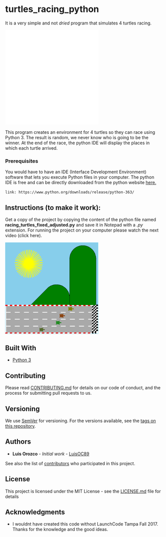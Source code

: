 # turtles_racing_python
It is a very simple and not *dried* program that simulates 4 turtles racing. 

<img src="images/GifFromVideo5.gif" width="300">

This program creates an environment for 4 turtles so they can race using Python 3. The result is random, we never know who is going to be the winner. At the end of the race, the python IDE will display the places in which each turtle arrived.

### Prerequisites
You would have to have an IDE (Interface Development Environment) software that lets you execute Python files in your computer. The python IDE is free and can be directly downloaded from the python website [here.](https://www.python.org/downloads/release/python-363/)

```
link: https://www.python.org/downloads/release/python-363/
```

## Instructions (to make it work): 
Get a copy of the project by copying the content of the python file named **racing_turtles_fixed_adjusted.py** and save it in Notepad with a *.py* extension. For running the project on your computer please watch the next video (click here).

<a href="https://www.youtube.com/watch?v=swdncjSMiRc">
<img src="images/Capture2.PNG" width="300">
</a>

## Built With

* [Python 3](https://www.python.org/) 

## Contributing

Please read [CONTRIBUTING.md](https://gist.github.com/PurpleBooth/b24679402957c63ec426) for details on our code of conduct, and the process for submitting pull requests to us.

## Versioning

We use [SemVer](http://semver.org/) for versioning. For the versions available, see the [tags on this repository](https://github.com/your/project/tags). 

## Authors

* **Luis Orozco** - *Initial work* - [LuisOC89](https://github.com/LuisOC89)

See also the list of [contributors](https://github.com/LuisOC89/Caesar_Cypher_Python/contributors) who participated in this project.

## License

This project is licensed under the MIT License - see the [LICENSE.md](LICENSE.md) file for details

## Acknowledgments

* I wouldnt have created this code without LaunchCode Tampa Fall 2017. Thanks for the knowledge and the good ideas.
